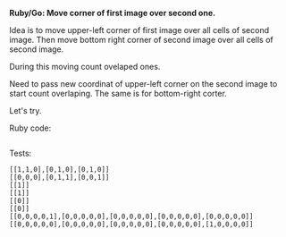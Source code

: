 **Ruby/Go: Move corner of first image over second one.**

Idea is to move upper-left corner of first image over all cells of second image.
Then move bottom right corner of second image over all cells of second image.

During this moving count ovelaped ones.

Need to pass new coordinat of upper-left corner on the second image to start count overlaping. The same is for bottom-right corter.

Let's try.

Ruby code:
```Ruby
```

Tests:
```
[[1,1,0],[0,1,0],[0,1,0]]
[[0,0,0],[0,1,1],[0,0,1]]
[[1]]
[[1]]
[[0]]
[[0]]
[[0,0,0,0,1],[0,0,0,0,0],[0,0,0,0,0],[0,0,0,0,0],[0,0,0,0,0]]
[[0,0,0,0,0],[0,0,0,0,0],[0,0,0,0,0],[0,0,0,0,0],[1,0,0,0,0]]
```

